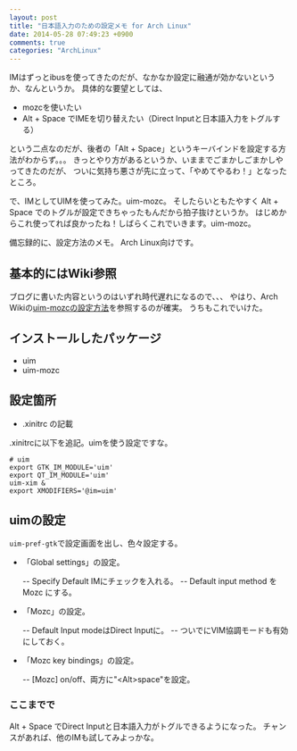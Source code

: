 ```yaml
---
layout: post
title: "日本語入力のための設定メモ for Arch Linux"
date: 2014-05-28 07:49:23 +0900
comments: true
categories: "ArchLinux"
---
```


IMはずっとibusを使ってきたのだが、なかなか設定に融通が効かないというか、なんというか。
具体的な要望としては、

- mozcを使いたい
- Alt + Space でIMEを切り替えたい（Direct Inputと日本語入力をトグルする）

という二点なのだが、後者の「Alt + Space」というキーバインドを設定する方法がわからず。。。
きっとやり方があるというか、いままでごまかしごまかしやってきたのだが、
ついに気持ち悪さが先に立って、「やめてやるわ！」となったところ。

で、IMとしてUIMを使ってみた。uim-mozc。
そしたらいともたやすく Alt + Space でのトグルが設定できちゃったもんだから拍子抜けというか。
はじめからこれ使ってれば良かったね！しばらくこれでいきます。uim-mozc。

備忘録的に、設定方法のメモ。
Arch Linux向けです。

## 基本的にはWiki参照

ブログに書いた内容というのはいずれ時代遅れになるので、、、
やはり、Arch Wikiの[uim-mozcの設定方法](https://wiki.archlinux.org/index.php/Input_Japanese_using_uim_(%E6%97%A5%E6%9C%AC%E8%AA%9E))を参照するのが確実。
うちもこれでいけた。

## インストールしたパッケージ

- uim
- uim-mozc

## 設定箇所

- .xinitrc の記載

.xinitrcに以下を追記。uimを使う設定ですな。

```
# uim
export GTK_IM_MODULE='uim'
export QT_IM_MODULE='uim'
uim-xim &
export XMODIFIERS='@im=uim'
```

## uimの設定

`uim-pref-gtk`で設定画面を出し、色々設定する。

- 「Global settings」の設定。

  -- Specify Default IMにチェックを入れる。
  -- Default input method を Mozc にする。

- 「Mozc」の設定。

  -- Default Input modeはDirect Inputに。
  -- ついでにVIM協調モードも有効にしておく。

- 「Mozc key bindings」の設定。

  -- [Mozc] on/off、両方に"\<Alt\>space"を設定。

### ここまでで

Alt + Space でDirect Inputと日本語入力がトグルできるようになった。
チャンスがあれば、他のIMも試してみよっかな。

